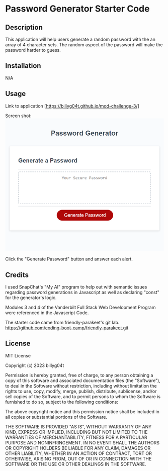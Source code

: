 # Password Generator Starter Code

## Description

This application will help users generate a random password with the an array of 4 character sets.
The random aspect of the password will make the password harder to guess.

## Installation

N/A

## Usage

Link to application
[https://billyg04t.github.io/mod-challenge-3/]

Screen shot:
<img
src ="./images/password-generator.png"
alt ="an image of a random password generator"
/>

Click the "Generate Password" button and answer each alert. 

## Credits

I used SnapChat's "My AI" program to help out with semantic issues regarding password generations in Javascript as well as declaring "const" for the generator's logic.

Modules 3 and 4 of the Vanderbilt Full Stack Web Development Program were referenced in the Javascript Code.

The starter code came from friendly-parakeet's git lab.
https://github.com/coding-boot-camp/friendly-parakeet.git

## License

MIT License

Copyright (c) 2023 billyg04t

Permission is hereby granted, free of charge, to any person obtaining a copy
of this software and associated documentation files (the "Software"), to deal
in the Software without restriction, including without limitation the rights
to use, copy, modify, merge, publish, distribute, sublicense, and/or sell
copies of the Software, and to permit persons to whom the Software is
furnished to do so, subject to the following conditions:

The above copyright notice and this permission notice shall be included in all
copies or substantial portions of the Software.

THE SOFTWARE IS PROVIDED "AS IS", WITHOUT WARRANTY OF ANY KIND, EXPRESS OR
IMPLIED, INCLUDING BUT NOT LIMITED TO THE WARRANTIES OF MERCHANTABILITY,
FITNESS FOR A PARTICULAR PURPOSE AND NONINFRINGEMENT. IN NO EVENT SHALL THE
AUTHORS OR COPYRIGHT HOLDERS BE LIABLE FOR ANY CLAIM, DAMAGES OR OTHER
LIABILITY, WHETHER IN AN ACTION OF CONTRACT, TORT OR OTHERWISE, ARISING FROM,
OUT OF OR IN CONNECTION WITH THE SOFTWARE OR THE USE OR OTHER DEALINGS IN THE
SOFTWARE.